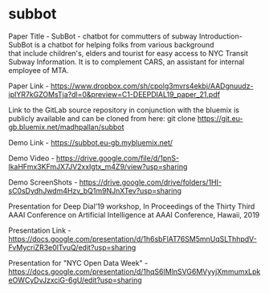 # subbot
Paper Title - SubBot - chatbot for commutters of subway
Introduction- SubBot is a chatbot for helping folks from various background  
that include children's, elders and tourist for easy access to NYC Transit 
Subway Information. It is to complement CARS, an assistant for internal 
employee of MTA.

Paper Link - https://www.dropbox.com/sh/cpolg3mvrs4ekbj/AADgnuudz-ipIYR7kGZOMsTja?dl=0&preview=C1-DEEPDIAL19_paper_21.pdf

Link to the GitLab source repository in conjunction with the bluemix is publicly available and can be cloned from here: 
git clone https://git.eu-gb.bluemix.net/madhpallan/subbot

Demo Link - https://subbot.eu-gb.mybluemix.net/

Demo Video - https://drive.google.com/file/d/1pnS-lkaHFmx3KFmJX7JV2xxIgtx_m4Z9/view?usp=sharing

Demo ScreenShots - https://drive.google.com/drive/folders/1HI-sC0sDydhJwdm4Hzv_bQ1m9NJnXTev?usp=sharing

Presentation for Deep Dial’19 workshop, In Proceedings of the Thirty Third AAAI Conference on Artificial Intelligence at AAAI Conference, Hawaii, 2019

Presentation Link - https://docs.google.com/presentation/d/1h6sbFlAT76SM5mnUqSLThhpdV-FvMycriZR3e0lTvuQ/edit?usp=sharing

Presentation for "NYC Open Data Week" - https://docs.google.com/presentation/d/1hqS6IMlnSVG6MVyyjXmmumxLpkeOWCyDvJzxciG-6gU/edit?usp=sharing

